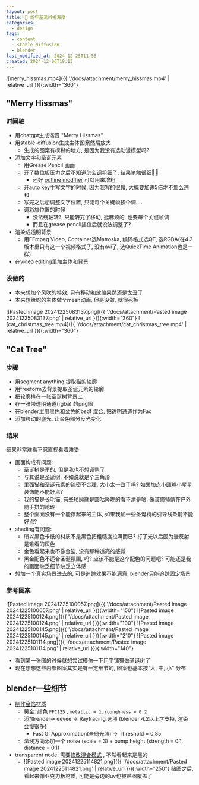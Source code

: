 ```yaml
---
layout: post
title: 🐍 蛇年圣诞风格海报
categories:
  - design
tags:
  - content
  - stable-diffusion
  - blender
last_modified_at: 2024-12-25T11:55
created: 2024-12-06T19:13
---
```



![merry_hissmas.mp4]({{ '/docs/attachment/merry_hissmas.mp4' | relative_url }}){:width="360"} 

## "Merry Hissmas"

### 时间轴

- 用chatgpt生成谐音 "Merry Hissmas"
- 用stable-diffusion生成主体图案然后放大
	- 生成的图案有模糊的地方, 是因为我没有选动漫模型吗?
- 添加文字和圣诞元素
	- 用Grease Pencil 画画
	- 开了数位板压力之后不知道怎么调粗细了, 结果笔触很细😮‍💨
		- 还好 [outline modifier](https://docs.blender.org/manual/en/latest/grease_pencil/modifiers/generate/outline.html) 可以用来增粗
	- 开auto key手写文字的时候, 因为我写的很慢, 大概要加速5倍才不那么违和
	- 写完之后想调整文字位置, 只能每个关键帧挨个调....
	- 调彩旗位置的时候
		- 没法绕轴转?, 只能转完了移动, 挺麻烦的, 也要每个关键帧调
		- 而且在grease pencil插值后就没法调整了?
- 渲染成透明背景
	- 用FFmpeg Video, Container选Matroska, 编码格式选QT, 选RGBA(在4.3版本里只有这一个视频格式了, 没有avi了, 选QuickTime Animation也是一样)
- 在video editing里加主体和背景

### 没做的

- 本来想加个风吹的特效, 只有移动和放缩果然还是太丑了
- 本来想给蛇的主体做个mesh动画, 但是没做, 就很死板




![Pasted image 20241225083137.png]({{ '/docs/attachment/Pasted image 20241225083137.png' | relative_url }}){:width="360"}   ![cat_christmas_tree.mp4]({{ '/docs/attachment/cat_christmas_tree.mp4' | relative_url }}){:width="360"}

##  "Cat Tree"

### 步骤

- 用segment anything 提取猫的轮廓
- 用freeform去背景提取圣诞元素的轮廓
- 把轮廓排在一张圣诞树背景上
- 存一张带透明通道(rgba) 的png图
- 在blender里用黑色和金色的bsdf 混合, 把透明通道作为Fac
- 添加移动的底光, 让金色部分反光变化

### 结果

结果非常难看不忍直视看着难受
- 画面构成有问题: 
	- 圣诞树是歪的, 但是我也不想调整了
	- 与其说是圣诞树, 不如说就是个三角形
	- 里面猫和圣诞元素的疏密不合理, 大小太一致了吗? 如果加点小圆球小星星装饰能不能好点?
	- 我的猫是长毛猫, 有些轮廓就是圆咕隆咚的看不清是啥. 像装修师傅在户外随手拼的地砖
	- 整个画面没有一个能撑起来的主体, 如果我加一些圣诞树的引导线条能不能好点?
- shading有问题: 
	- 所以黑色卡纸的材质不是黑色把粗糙度拉满而已? 打了光以后因为漫反射是难看的灰色
	- 金色看起来也不像金箔, 没有那种透亮的感觉
	- 黑金配色不适合圣诞氛围, 吗? 应该不能是这个配色的问题吧? 可能还是我的画面缺乏细节缺乏立体感
- 想加一个真实场景进去的, 可是追踪效果不能满意, blender只能追踪固定场景


### 参考图案

![Pasted image 20241225100057.png]({{ '/docs/attachment/Pasted image 20241225100057.png' | relative_url }}){:width="150"} ![Pasted image 20241225100124.png]({{ '/docs/attachment/Pasted image 20241225100124.png' | relative_url }}){:width="100"}  ![Pasted image 20241225100145.png]({{ '/docs/attachment/Pasted image 20241225100145.png' | relative_url }}){:width="210"}   ![Pasted image 20241225101114.png]({{ '/docs/attachment/Pasted image 20241225101114.png' | relative_url }}){:width="140"} 

- 看到第一张图的时候就想尝试模仿一下用平铺猫做圣诞树了
- 现在想想这些内部图案其实是有一定细节的, 图案也基本按“大, 中, 小” 分布


## blender一些细节

- [制作金箔材质](https://www.youtube.com/watch?v=4oCAzXOr5Hc)
	- 黄金: 颜色 `FFC125` , `metallic = 1`, `rounghness = 0.2`
	- 添加render-> eevee -> Raytracing 选项 (blender 4.2以上才支持, 渲染会慢很多)
		- Fast GI Approximation(全局光照) -> Threshold = 0.85
	- 法线方向添加一个 noise (scale = 3) + bump height (strength = 0.1, distance = 0.1)
- transparent node: 需要[修改混合模式](https://www.bilibili.com/opus/927286707729989632) , 不然看起来是黑的 
	- ![Pasted image 20241225114821.png]({{ '/docs/attachment/Pasted image 20241225114821.png' | relative_url }}){:width="250"} 贴图之后, 看起来像亚克力板材质, 可能是旁边的uv也被贴图覆盖了